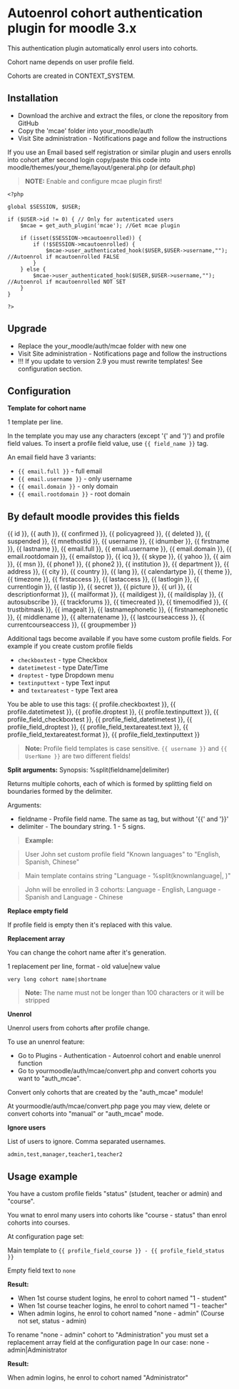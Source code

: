 # Autoenrol cohort authentication plugin for moodle 3.x

This authentication plugin automatically enrol users into cohorts.

Cohort name depends on user profile field.

Cohorts are created in CONTEXT_SYSTEM.

## Installation

 * Download the archive and extract the files, or clone the repository from GitHub
 * Copy the 'mcae' folder into your_moodle/auth
 * Visit Site administration - Notifications page and follow the instructions

If you use an Email based self registration or similar plugin and users enrolls into cohort after second login copy/paste this code into moodle/themes/your_theme/layout/general.php (or default.php)

> **NOTE:** Enable and configure mcae plugin first!


    <?php

    global $SESSION, $USER;

    if ($USER->id != 0) { // Only for autenticated users
        $mcae = get_auth_plugin('mcae'); //Get mcae plugin

        if (isset($SESSION->mcautoenrolled)) {
            if (!$SESSION->mcautoenrolled) {
                $mcae->user_authenticated_hook($USER,$USER->username,""); //Autoenrol if mcautoenrolled FALSE
            }
        } else {
            $mcae->user_authenticated_hook($USER,$USER->username,""); //Autoenrol if mcautoenrolled NOT SET
        }
    }

    ?>

## Upgrade

 * Replace the your_moodle/auth/mcae folder with new one
 * Visit Site administration - Notifications page and follow the instructions
 * !!! If you update to version 2.9 you must rewrite templates! See configuration section.
 
## Configuration

**Template for cohort name**

1 template per line.

In the template you may use any characters (except '{' and '}') and profile field values. To insert a profile field value, use `{{ field_name }}` tag.

An email field have 3 variants:
 * `{{ email.full }}` - full email
 * `{{ email.username }}` - only username
 * `{{ email.domain }}` - only domain
 * `{{ email.rootdomain }}` - root domain

## By default moodle provides this fields

{{ id }}, {{ auth }}, {{ confirmed }}, {{ policyagreed }}, {{ deleted }}, {{ suspended }}, {{ mnethostid }}, {{ username }}, {{ idnumber }}, {{ firstname }}, {{ lastname }},
{{ email.full }}, {{ email.username }}, {{ email.domain }}, {{ email.rootdomain }}, {{ emailstop }},
{{ icq }}, {{ skype }}, {{ yahoo }}, {{ aim }}, {{ msn }}, {{ phone1 }}, {{ phone2 }},
{{ institution }}, {{ department }}, {{ address }}, {{ city }}, {{ country }}, {{ lang }},
{{ calendartype }}, {{ theme }}, {{ timezone }}, {{ firstaccess }}, {{ lastaccess }}, {{ lastlogin }}, {{ currentlogin }}, {{ lastip }},
{{ secret }}, {{ picture }}, {{ url }}, {{ descriptionformat }}, {{ mailformat }}, {{ maildigest }}, {{ maildisplay }}, {{ autosubscribe }}, {{ trackforums }},
{{ timecreated }}, {{ timemodified }}, {{ trustbitmask }}, {{ imagealt }}, {{ lastnamephonetic }}, {{ firstnamephonetic }}, {{ middlename }}, {{ alternatename }},
{{ lastcourseaccess }}, {{ currentcourseaccess }}, {{ groupmember }}

Additional tags become available if you have some custom profile fields.
For example if you create custom profile fields
 * `checkboxtest` - type Checkbox
 * `datetimetest` - type Date/Time
 * `droptest` - type Dropdown menu
 * `textinputtext` - type Text input
 * and `textareatest` - type Text area

You be able to use this tags:
{{ profile.checkboxtest }}, {{ profile.datetimetest }}, {{ profile.droptest }}, {{ profile.textinputtext }}, {{ profile_field_checkboxtest }}, 
{{ profile_field_datetimetest }}, {{ profile_field_droptest }}, {{ profile_field_textareatest.text }}, {{ profile_field_textareatest.format }}, 
{{ profile_field_textinputtext }}

> **Note:** Profile field templates is case sensitive. `{{ username }}` and `{{ UserName }}` are two different fields!

**Split arguments:**
Synopsis: %split(fieldname|delimiter)

Returns multiple cohorts, each of which is formed by splitting field on boundaries formed by the delimiter.

Arguments:
 * fieldname - Profile field name. The same as tag, but without '{{' and '}}'
 * delimiter - The boundary string. 1 - 5 signs.

> **Example:**

> User John set custom profile field "Known languages" to "English, Spanish, Chinese"

> Main template contains string "Language - %split(knownlanguage|, )"

> John will be enrolled in 3 cohorts: Language - English, Language - Spanish and Language - Chinese


**Replace empty field**

If profile field is empty then it's replaced with this value.

**Replacement array**

You can change the cohort name after it's generation.

1 replacement per line, format - old value|new value

    very long cohort name|shortname

> **Note:** The name must not be longer than 100 characters or it will be stripped

**Unenrol**

Unenrol users from cohorts after profile change.

To use an unenrol feature:

 * Go to Plugins - Authentication - Autoenrol cohort and enable unenrol function
 * Go to yourmoodle/auth/mcae/convert.php and convert cohorts you want to "auth_mcae".

Convert only cohorts that are created by the "auth_mcae" module!

At yourmoodle/auth/mcae/convert.php page you may view, delete or convert cohorts into "manual" or "auth_mcae" mode.

**Ignore users**

List of users to ignore. Comma separated usernames.

    admin,test,manager,teacher1,teacher2

## Usage example

You have a custom profile fields "status" (student, teacher or admin) and "course". 

You wnat to enrol many users into cohorts like "course - status" than enrol cohorts into courses.

At configuration page set:

Main template to `{{ profile_field_course }} - {{ profile_field_status }}`

Empty field text to ` none `

**Result:**

 * When 1st course student logins, he enrol to cohort named "1 - student"
 * When 1st course teacher logins, he enrol to cohort named "1 - teacher"
 * When admin logins, he enrol to cohort named "none - admin" (Course not set, status - admin)

To rename "none - admin" cohort to "Administration" you must set a replacement array field at the configuration page
In our case: none - admin|Administrator

**Result:**

When admin logins, he enrol to cohort named "Administrator"
